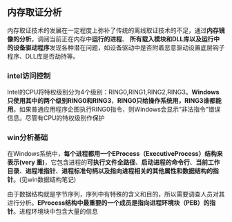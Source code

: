 ## 内存取证分析
内存取证技术的发展在一定程度上弥补了传统的离线取证技术的不足，通过**内存镜像的分析**，调阅当前正在内存中**运行的进程**、 **所有载入模块和DLL库以及运行中的设备驱动程序**发现各种潜在问题，如设备驱动中是否附着恶意驱动设置底层钩子程序、DLL库是否劫持等。

### intel访问控制
Intel的CPU将特权级别分为4个级别：RING0,RING1,RING2,RING3。**Windows只使用其中的两个级别RING0和RING3**，**RING0只给操作系统用，RING3谁都能用**。如果普通应用程序企图执行RING0指令，则Windows会显示“非法指令”错误信息。尽管有CPU的特权级别作保护

### win分析基础

在Windows系统中，**每个进程都用一个EProcess（ExecutiveProcess）结构来表示(very 重)**，它包含进程的**可执行文件全路径**、**启动进程的命令行**、**当前工作目录**、**进程堆指针**、**进程标准句柄以及指向进程相关的其他属性和数据结构的指针**。(见win数据结构笔记)


由于数据结构就是字节序列，序列中有特殊的含义和目的，所以需要调查人员对其进行分析。**EProcess结构中最重要的一个成员是指向进程环境块（PEB）的指针**。进程环境块中包含大量的信息
